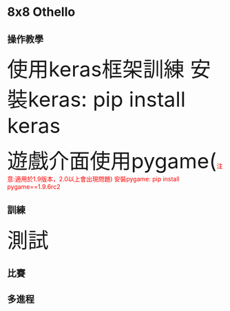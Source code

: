 # 8x8 Othello

## 操作教學
<font size="14">使用keras框架訓練
安裝keras: pip install keras

遊戲介面使用pygame(</font><font color=red>注意:適用於1.9版本，2.0以上會出現問題)
安裝pygame: pip install pygame==1.9.6rc2</font>
## 訓練
<font size="14">測試</font>

## 比賽

## 多進程
